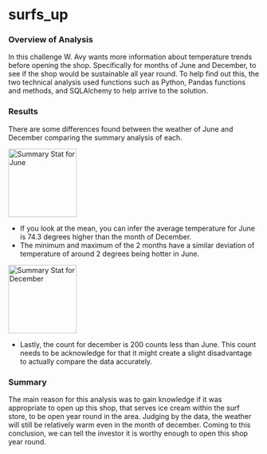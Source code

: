 # surfs_up

### Overview of Analysis
In this challenge W. Avy wants more information about temperature trends before opening the shop. Specifically for months of June and December, to see if the shop would be sustainable all year round. To help find out this, the two technical analysis used functions such as Python, Pandas functions and methods, and SQLAlchemy to help arrive to the solution. 

### Results 
There are some differences found between the weather of June and December comparing the summary analysis of each.

<img width="137" alt="Summary Stat for June" src="https://user-images.githubusercontent.com/86085982/132144341-05a5637b-1d28-49bd-8e0f-3b9b27ce70a6.png">

- If you look at the mean, you can infer the average temperature for June is 74.3 degrees higher than the month of December. 
-  The minimum and maximum of the 2 months have a similar deviation of temperature of around 2 degrees being hotter in June.

<img width="137" alt="Summary Stat for December" src="https://user-images.githubusercontent.com/86085982/132144358-12b21daa-1839-457c-9e75-7d98b1fa0ee7.png">

-  Lastly, the count for december is 200 counts less than June. This count needs to be acknowledge for that it might create a slight disadvantage to actually compare the data accurately. 


### Summary
The main reason for this analysis was to gain knowledge if it was appropriate to open up this shop, that serves ice cream within the surf store, to be open year round in the area. Judging by the data, the weather will still be relatively warm even in the month of december. Coming to this conclusion, we can tell the investor it is worthy enough to open this shop year round.  
